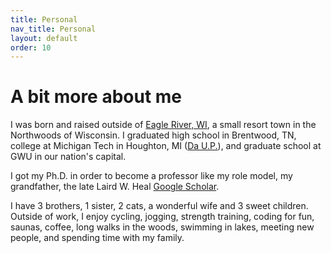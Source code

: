 ```yaml
---
title: Personal
nav_title: Personal
layout: default
order: 10
---
```


# A bit more about me
I was born and raised outside of
[Eagle River, WI](https://www.google.com/maps/place/Eagle+River,+WI+54521/),
a small resort town in the Northwoods of Wisconsin.
I graduated high school in Brentwood, TN, college at
Michigan Tech in Houghton, MI
([Da U.P.](http://en.wikipedia.org/wiki/Upper_Peninsula_of_Michigan)),
and graduate school at GWU in our nation's capital.

I got my Ph.D. in order to become a professor like my role model, my
grandfather, the late Laird W. Heal
[Google Scholar](http://scholar.google.com/scholar?q=author%3A%22LW+Heal%22&btnG=&hl=en&as_sdt=1%2C47&as_vis=1").
  	  
I have 3 brothers, 1 sister, 2 cats, a wonderful wife
and 3 sweet children. Outside of work, I enjoy cycling, jogging,
strength training, coding for fun, saunas, coffee,
long walks in the woods, swimming in lakes, meeting new people, and
spending time with my family.

